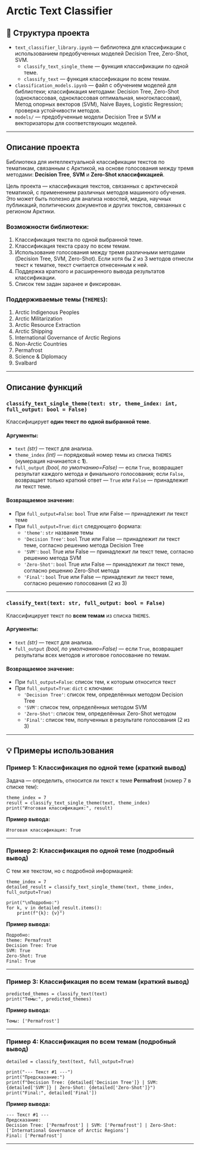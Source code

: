 # Arctic Text Classifier

## 📁 Структура проекта

- `text_classifier_library.ipynb` — библиотека для классификации с использованием предобученных моделей Decision Tree, Zero-Shot, SVM.
	- `classify_text_single_theme` — функция классификации по одной теме.
	- `classify_text` — функция классификации по всем темам.
- `classification_models.ipynb` — файл с обучением моделей для библиотеки; классификация методами: Decision Tree, Zero-Shot (одноклассовая, одноклассовая оптимальная, многоклассовая), Метод опорных векторов (SVM), Naive Bayes, Logistic Regression; проверка устойчивости методов.
- `models/` — предобученные модели Decision Tree и SVM и векторизаторы для соответствующих моделей.

---

## Описание проекта

Библиотека для интеллектуальной классификации текстов по тематикам, связанным с Арктикой, на основе голосования между тремя методами: **Decision Tree**, **SVM** и **Zero-Shot классификацией**.

Цель проекта — классификация текстов, связанных с арктической тематикой, с применением различных методов машинного обучения. Это может быть полезно для анализа новостей, медиа, научных публикаций, политических документов и других текстов, связанных с регионом Арктики.

### Возможности библиотеки:

1. Классификация текста по одной выбранной теме.
2. Классификация текста сразу по всем темам.
3. Использование голосования между тремя различными методами (Decision Tree, SVM, Zero-Shot). Если хотя бы 2 из 3 методов отнесли текст к тематке, текст считается отнесенным к ней.
4. Поддержка краткого и расширенного вывода результатов классификации.
5. Список тем задан заранее и фиксирован.

### Поддерживаемые темы (`THEMES`):

1. Arctic Indigenous Peoples  
2. Arctic Militarization  
3. Arctic Resource Extraction  
4. Arctic Shipping  
5. International Governance of Arctic Regions  
6. Non-Arctic Countries  
7. Permafrost  
8. Science & Diplomacy  
9. Svalbard  

---

## Описание функций

### `classify_text_single_theme(text: str, theme_index: int, full_output: bool = False)`

Классифицирует **один текст по одной выбранной теме**.

#### Аргументы:
- `text` *(str)* — текст для анализа.
- `theme_index` *(int)* — порядковый номер темы из списка `THEMES` (нумерация начинается с **1**).
- `full_output` *(bool, по умолчанию=False)* — если `True`, возвращает результат каждого метода и финального голосования; если `False`, возвращает только краткий ответ — `True` или `False` — принадлежит ли текст теме.

#### Возвращаемое значение:
- При `full_output=False`: `bool` True или False — принадлежит ли текст теме 
- При `full_output=True`: `dict` следующего формата:
  - `'theme'`: `str` название темы
  - `'Decision Tree'`: `bool` True или False — принадлежит ли текст теме, согласно решению метода Decision Tree
  - `'SVM'`: `bool` True или False — принадлежит ли текст теме, согласно решению метода  SVM
  - `'Zero-Shot'`: `bool` True или False — принадлежит ли текст теме, согласно решению Zero-Shot метода
  - `'Final'`: `bool` True или False — принадлежит ли текст теме, согласно решению голосования (2 из 3)

---

### `classify_text(text: str, full_output: bool = False)`

Классифицирует текст по **всем темам** из списка `THEMES`.

#### Аргументы:
- `text` *(str)* — текст для анализа.
- `full_output` *(bool, по умолчанию=False)* — если `True`, возвращает результаты всех методов и итоговое голосование по темам.

#### Возвращаемое значение:
- При `full_output=False`: список тем, к которым относится текст
- При `full_output=True`: `dict` с ключами:
  - `'Decision Tree'`: список тем, определённых методом Decision Tree
  - `'SVM'`: список тем, определённых методом SVM
  - `'Zero-Shot'`: список тем, определённых Zero-Shot методом
  - `'Final'`: список тем, полученных в результате голосования (2 из 3)

---

## 💡 Примеры использования

### Пример 1: Классификация по одной теме (краткий вывод)

Задача — определить, относится ли текст к теме **Permafrost** (номер 7 в списке тем):

```
theme_index = 7
result = classify_text_single_theme(text, theme_index)
print("Итоговая классификация:", result)
```

**Пример вывода:**
```
Итоговая классификация: True
```
---

### Пример 2: Классификация по одной теме (подробный вывод)

С тем же текстом, но с подробной информацией:

```
theme_index = 7
detailed_result = classify_text_single_theme(text, theme_index, full_output=True)

print("\nПодробно:")
for k, v in detailed_result.items():
    print(f"{k}: {v}")
```

**Пример вывода:**
```
Подробно:
theme: Permafrost
Decision Tree: True
SVM: True
Zero-Shot: True
Final: True
```
---

### Пример 3: Классификация по всем темам (краткий вывод)
```
predicted_themes = classify_text(text)
print("Темы:", predicted_themes)
```
**Пример вывода:**
```
Темы: ['Permafrost']
```
---

### Пример 4: Классификация по всем темам (подробный вывод)
```
detailed = classify_text(text, full_output=True)

print("--- Текст #1 ---")
print("Предсказание:")
print(f"Decision Tree: {detailed['Decision Tree']} | SVM: {detailed['SVM']} | Zero-Shot: {detailed['Zero-Shot']}")
print("Final:", detailed['Final'])
```
**Пример вывода:**
```
--- Текст #1 ---
Предсказание:
Decision Tree: ['Permafrost'] | SVM: ['Permafrost'] | Zero-Shot: ['International Governance of Arctic Regions']
Final: ['Permafrost']
```
---
